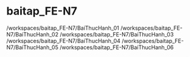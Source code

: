 # baitap_FE-N7
/workspaces/baitap_FE-N7/BaiThucHanh_01
/workspaces/baitap_FE-N7/BaiThucHanh_02
/workspaces/baitap_FE-N7/BaiThucHanh_03
/workspaces/baitap_FE-N7/BaiThucHanh_04
/workspaces/baitap_FE-N7/BaiThucHanh_05
/workspaces/baitap_FE-N7/BaiThucHanh_06
